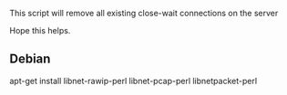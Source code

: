 This script will remove all existing close-wait connections on the server

Hope this helps.

## Debian
apt-get install libnet-rawip-perl libnet-pcap-perl libnetpacket-perl
